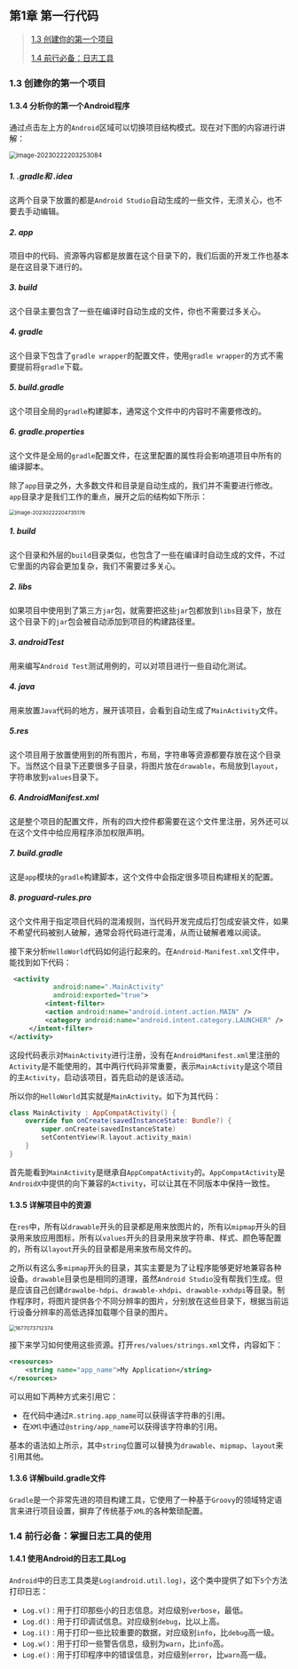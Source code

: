 ## 第1章 第一行代码

>[1.3 创建你的第一个项目](#1.3)
>
>[1.4 前行必备：日志工具](#1.4)

<h3 id="1.3">1.3 创建你的第一个项目</h3>

#### 1.3.4 分析你的第一个Android程序

通过点击左上方的`Android`区域可以切换项目结构模式。现在对下图的内容进行讲解：

<img src="./../assets/blog_res/第1章 第一行代码.assets/image-20230222203253084.png" alt="image-20230222203253084" style="zoom: 80%;"  align=center/>

##### 1. .gradle和 .idea

这两个目录下放置的都是`Android Studio`自动生成的一些文件，无须关心，也不要去手动编辑。

##### 2. app

项目中的代码、资源等内容都是放置在这个目录下的，我们后面的开发工作也基本是在这目录下进行的。

##### 3. build

这个目录主要包含了一些在编译时自动生成的文件，你也不需要过多关心。

##### 4. gradle

这个目录下包含了`gradle wrapper`的配置文件，使用`gradle wrapper`的方式不需要提前将`gradle`下载。

##### 5. build.gradle

这个项目全局的`gradle`构建脚本，通常这个文件中的内容时不需要修改的。

##### 6. gradle.properties

这个文件是全局的`gradle`配置文件，在这里配置的属性将会影响道项目中所有的编译脚本。

除了`app`目录之外，大多数文件和目录是自动生成的，我们并不需要进行修改。`app`目录才是我们工作的重点，展开之后的结构如下所示：

<img src="./../assets/blog_res/第1章 第一行代码.assets/image-20230222204735176.png" alt="image-20230222204735176" style="zoom:67%;" align=center />

##### 1. build

这个目录和外层的`build`目录类似，也包含了一些在编译时自动生成的文件，不过它里面的内容会更加复杂，我们不需要过多关心。

##### 2. libs

如果项目中使用到了第三方`jar`包，就需要把这些`jar`包都放到`libs`目录下，放在这个目录下的`jar`包会被自动添加到项目的构建路径里。

##### 3. androidTest

用来编写`Android Test`测试用例的，可以对项目进行一些自动化测试。

##### 4. java

用来放置`Java`代码的地方，展开该项目，会看到自动生成了`MainActivity`文件。

##### 5.res

这个项目用于放置使用到的所有图片，布局，字符串等资源都要存放在这个目录下。当然这个目录下还要很多子目录，将图片放在`drawable`，布局放到`layout`，字符串放到`values`目录下。

##### 6. AndroidManifest.xml

这是整个项目的配置文件，所有的四大控件都需要在这个文件里注册，另外还可以在这个文件中给应用程序添加权限声明。

##### 7. build.gradle

这是`app`模块的`gradle`构建脚本，这个文件中会指定很多项目构建相关的配置。

##### 8. proguard-rules.pro

这个文件用于指定项目代码的混淆规则，当代码开发完成后打包成安装文件，如果不希望代码被别人破解，通常会将代码进行混淆，从而让破解者难以阅读。

接下来分析`HelloWorld`代码如何运行起来的。在`Android-Manifest.xml`文件中，能找到如下代码：

```xml
 <activity 
           android:name=".MainActivity"
           android:exported="true">
         <intent-filter>
         <action android:name="android.intent.action.MAIN" />
         <category android:name="android.intent.category.LAUNCHER" />
     </intent-filter>
</activity>
```

这段代码表示对`MainActivity`进行注册，没有在`AndroidManifest.xml`里注册的`Activity`是不能使用的，其中两行代码非常重要，表示`MainActivity`是这个项目的主`Activity`，启动该项目，首先启动的是该活动。

所以你的`HelloWorld`其实就是`MainActivity`。如下为其代码：

```kotlin
class MainActivity : AppCompatActivity() {
    override fun onCreate(savedInstanceState: Bundle?) {
        super.onCreate(savedInstanceState)
        setContentView(R.layout.activity_main)
    }
}
```

首先能看到`MainActivity`是继承自`AppCompatActivity`的。`AppCompatActivity`是`AndroidX`中提供的向下兼容的`Activity`，可以让其在不同版本中保持一致性。

#### 1.3.5 详解项目中的资源

在`res`中，所有以`drawable`开头的目录都是用来放图片的，所有以`mipmap`开头的目录用来放应用图标，所有以`values`开头的目录用来放字符串、样式、颜色等配置的，所有以`layout`开头的目录都是用来放布局文件的。

之所以有这么多`mipmap`开头的目录，其实主要是为了让程序能够更好地兼容各种设备。`drawable`目录也是相同的道理，虽然`Android Studio`没有帮我们生成。但是应该自己创建`drawalbe-hdpi`、`drawable-xhdpi`、`drawable-xxhdpi`等目录。制作程序时，将图片提供各个不同分辨率的图片，分别放在这些目录下，根据当前运行设备分辨率的高低选择加载哪个目录的图片。

<img src="./../assets/blog_res/第1章 第一行代码.assets/1677073712374.png" alt="1677073712374" style="zoom:67%;" align=center/>

接下来学习如何使用这些资源。打开`res/values/strings.xml`文件，内容如下：

```xml
<resources>
    <string name="app_name">My Application</string>
</resources>
```

可以用如下两种方式来引用它：

* 在代码中通过`R.string.app_name`可以获得该字符串的引用。
* 在`XMl`中通过`@string/app_name`可以获得该字符串的引用。

基本的语法如上所示，其中`string`位置可以替换为`drawable`、`mipmap`、`layout`来引用其他。

#### 1.3.6 详解build.gradle文件

`Gradle`是一个非常先进的项目构建工具，它使用了一种基于`Groovy`的领域特定语言来进行项目设置，摒弃了传统基于`XML`的各种繁琐配置。

<h3 id="1.4">1.4 前行必备：掌握日志工具的使用
</h3>

#### 1.4.1 使用Android的日志工具Log

`Android`中的日志工具类是`Log(android.util.log)`，这个类中提供了如下`5`个方法打印日志：

* `Log.v()：`用于打印那些小的日志信息。对应级别`verbose`，最低。
* `Log.d()：`用于打印调试信息。对应级别`debug`，比以上高。
* `Log.i()：`用于打印一些比较重要的数据，对应级别`info`，比`debug`高一级。
* `Log.w()：`用于打印一些警告信息，级别为`warn`，比`info`高。
* `Log.e()：`用于打印程序中的错误信息，对应级别`error`，比`warn`高一级。